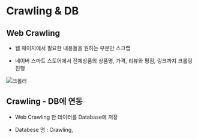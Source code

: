 # Crawling & DB
 ## Web Crawling
 
- 웹 페이지에서 필요한 내용들을 원하는 부분만 스크랩

- 네이버 스마트 스토어에서 전체상품의 상품명, 가격, 리뷰와 평점, 링크까지 크롤링 진행

![크롤러](https://user-images.githubusercontent.com/66424045/96210774-97794c80-0fad-11eb-847f-6377dd2b1511.PNG)


## Crawling  - DB에 연동

- Web Crawling 한 데이터를 Database에 저장

-  Databese 명 : Crawling, 
<!--stackedit_data:
eyJoaXN0b3J5IjpbLTE4Nzg2NzIwODIsLTE5NjM2NTE1MzgsOD
IzNDg0NDUyXX0=
-->